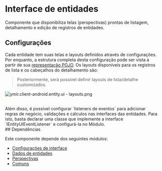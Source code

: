 # Interface de entidades

Componente que disponibiliza telas (perspectivas) prontas de listagem, detalhamento e edição de registros de entidades.

## Configurações

Cada entidade tem suas telas e layouts definidos através de configurações. Por enquanto, a estrutura completa desta configuração pode ser vista a partir de sua [representação POJO](ymir.client-android.entity.ui.configuration/src/main/java/br/com/zalem/ymir/client/android/entity/ui/configuration/IEntityConfig.java).
Os layouts disponíveis para os registros de lista e os cabeçalhos do detalhamento são:

> Posteriormente, será possível definir layouts de lista/detalhe customizados.

![ymir.client-android.entity.ui - layouts.png](https://s22.postimg.org/6l98bwncx/ymir_client_android_entity_ui_layouts.png)

<br>
Além disso, é possível configurar `listeners de eventos` para adicionar regras de negócio, validações e cálculos nas interfaces das entidades. Para isto, basta declarar uma classe que implemente a interface `IEntityUIEventListener` e configurá-la no Módulo.

<br>
## Dependências

Este componente depende dos seguintes módulos:
* [Configurações de interface](ymir.client-android.entity.ui.configuration)
* [Dados de entidades](../ymir.client-android.entity.data)
* [Perspectivas](../ymir.client-android.perspective)
* [Comuns](../ymir.client-android.commons)
